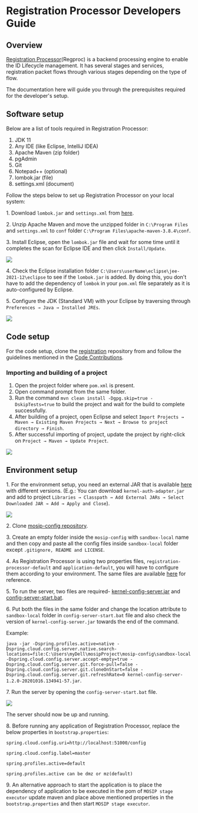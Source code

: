 # Registration Processor Developers Guide

## Overview

[Registration Processor](https://docs.mosip.io/1.2.0/modules/registration-processor)(Regproc) is a backend processing engine to enable the ID Lifecycle management. It has several stages and services, registration packet flows through various stages depending on the type of flow.

The documentation here will guide you through the prerequisites required for the developer's setup.

## Software setup

Below are a list of tools required in Registration Processor:

1. JDK 11
2. Any IDE (like Eclipse, IntelliJ IDEA)
3. Apache Maven (zip folder)
4. pgAdmin
5. Git
6. Notepad++ (optional)
7. lombok.jar (file)
8. settings.xml (document)

Follow the steps below to set up Registration Processor on your local system:

1\. Download `lombok.jar` and `settings.xml` from [here](https://github.com/mosip/documentation/tree/1.2.0/docs/_files/registration-processor-config-files).

2\. Unzip Apache Maven and move the unzipped folder in `C:\Program Files` and `settings.xml` to `conf` folder `C:\Program Files\apache-maven-3.8.4\conf`.

3\. Install Eclipse, open the `lombok.jar` file and wait for some time until it completes the scan for Eclipse IDE and then click `Install/Update`.

![](../../../../.gitbook/assets/lombok-configuration.png)

4\. Check the Eclipse installation folder `C:\Users\userName\eclipse\jee-2021-12\eclipse` to see if the `lombok.jar` is added. By doing this, you don't have to add the dependency of `lombok` in your `pom.xml` file separately as it is auto-configured by Eclipse.

5\. Configure the JDK (Standard VM) with your Eclipse by traversing through `Preferences → Java → Installed JREs`.

![](../../../../.gitbook/assets/installed-jre.png)

## Code setup

For the code setup, clone the [registration](https://github.com/mosip/registration.git) repository from and follow the guidelines mentioned in the [Code Contributions](https://docs.mosip.io/1.2.0/community/code-contributions).

### Importing and building of a project

1. Open the project folder where `pom.xml` is present.
2. Open command prompt from the same folder.
3. Run the command `mvn clean install -Dgpg.skip=true -DskipTests=true` to build the project and wait for the build to complete successfully.
4. After building of a project, open Eclipse and select `Import Projects → Maven → Existing Maven Projects → Next → Browse to project directory → Finish`.
5. After successful importing of project, update the project by right-click on `Project → Maven → Update Project`.

![](../../../../.gitbook/assets/import-project.png)

## Environment setup

1\. For the environment setup, you need an external JAR that is available [here](https://oss.sonatype.org/#nexus-search;gav~~kernel-auth-adapter~1.2.0-SNAPSHOT~~) with different versions. (E.g.: You can download `kernel-auth-adapter.jar` and add to project `Libraries → Classpath → Add External JARs → Select Downloaded JAR → Add → Apply and Close`).

![](../../../../.gitbook/assets/add-external-library.png)

2\. Clone [mosip-config repository](https://github.com/mosip/mosip-config).

3\. Create an empty folder inside the `mosip-config` with `sandbox-local` name and then copy and paste all the config files inside `sandbox-local` folder except `.gitignore, README and LICENSE`.

4\. As Registration Processor is using two properties files, `registration-processor-default` and `application-default`, you will have to configure them according to your environment. The same files are available [here](https://github.com/mosip/documentation/tree/1.2.0/docs/_files/registration-processor-config-files) for reference.

5\. To run the server, two files are required- [kernel-config-server.jar](https://oss.sonatype.org/#nexus-search;gav~~kernel-config-server~1.2.0-SNAPSHOT~~) and [config-server-start.bat](../../../../_files/registration-processor-config-files/config-server-start.bat).

6\. Put both the files in the same folder and change the location attribute to `sandbox-local` folder in `config-server-start.bat` file and also check the version of `kernel-config-server.jar` towards the end of the command.

Example:

`java -jar -Dspring.profiles.active=native -Dspring.cloud.config.server.native.search-locations=file:C:\Users\myDell\mosipProject\mosip-config\sandbox-local -Dspring.cloud.config.server.accept-empty=true -Dspring.cloud.config.server.git.force-pull=false -Dspring.cloud.config.server.git.cloneOnStart=false -Dspring.cloud.config.server.git.refreshRate=0 kernel-config-server-1.2.0-20201016.134941-57.jar`.

7\. Run the server by opening the `config-server-start.bat` file.

![](../../../../.gitbook/assets/run-server.png)

The server should now be up and running.

8\. Before running any application of Registration Processor, replace the below properties in `bootstrap.properties`:

`spring.cloud.config.uri=http://localhost:51000/config`

`spring.cloud.config.label=master`

`spring.profiles.active=default`

`spring.profiles.active can be dmz or mz(default)`

9\. An alternative approach to start the application is to place the dependency of application to be executed in the pom of `MOSIP stage executor` update maven and place above mentioned properties in the `bootstrap.properties` and then start `MOSIP stage executor`.

